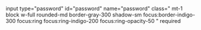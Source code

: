


input 
    type="password"                         <!-- Tipo de campo de entrada: contraseña -->
    id="password"                           <!-- Identificador único del campo -->
    name="password"                         <!-- Nombre del campo (se enviará en el formulario) -->
    class="                                  <!-- Lista de clases de Tailwind CSS -->
        mt-1                                 <!-- Margen superior (1 unidad de espacio) -->
        block                                <!-- Convertir en elemento de bloque (ocupar todo el ancho disponibl-->
        w-full                               <!-- Ancho completo (100% del contenedor padre) -->
        rounded-md                           <!-- Bordes redondeados con tamaño medio -->
        border-gray-300                      <!-- Color del borde: gris (#e2e8f0) -->
        shadow-sm                            <!-- Sombra pequeña para dar profundidad -->
        focus:border-indigo-300              <!-- Estilo del borde al recibir foco: color índigo (#667eea) -->
        focus:ring                           <!-- Estilo de anillo al recibir foco -->
        focus:ring-indigo-200                <!-- Color del anillo al recibir foco (#d2e4fc) -->
        focus:ring-opacity-50                <!-- Opacidad del anillo al recibir foco (50%) -->
    " 
    required                                <!-- Campo requerido (no se puede enviar el formulario vacío) -->

